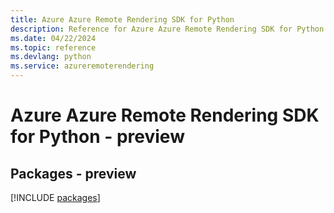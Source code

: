 ```yaml
---
title: Azure Azure Remote Rendering SDK for Python
description: Reference for Azure Azure Remote Rendering SDK for Python
ms.date: 04/22/2024
ms.topic: reference
ms.devlang: python
ms.service: azureremoterendering
---
```

# Azure Azure Remote Rendering SDK for Python - preview
## Packages - preview
[!INCLUDE [packages](azure-remote-rendering-index.md)]
